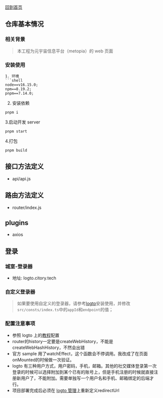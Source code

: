 <!--
 * @Author: shaojinxin shaojinxin@citorytech.com
 * @Date: 2022-10-25 08:50:16
 * @LastEditors: shaojinxin shaojinxin@citorytech.com
 * @LastEditTime: 2023-04-24 17:34:14
 * @FilePath: /metopia/front/README.md
 * @Description: 
 * 
 * Copyright (c) 2022 by shaojinxin shaojinxin@citorytech.com, All Rights Reserved. 
-->
[回到首页](../README.md)

## 仓库基本情况
### 相关背景
> 本工程为元宇宙信息平台（metopia）的 web 页面

### 安装使用
```
1. 环境
```shell
node==v16.15.0;
npm==8.19.2;
pnpm==7.14.0;
```
2. 安装依赖

```shell
pnpm i
```
3.启动开发 server
```
pnpm start
```

4.打包
```
pnpm build
```
## 接口方法定义
- api/api.js

## 路由方法定义
- router/index.js

## plugins
- axios


## 登录
### 城室-登录器
- 地址: logto.citory.tech
### 自定义登录器
> 如果要使用自定义的登录器，请参考[logto](https://git.citory.tech/mirror/logto.git)安装使用，并修改`src/consts/index.ts`中的`appId`和`endpoint`的值；

### 配置注意事项
- 参照 logto 上的[教程](https://docs.logto.io/zh-cn/docs/recipes/integrate-logto/vue)配置
- router的history一定要是createWebHistory，不能是createWebHashHistory，不然会出错
- 官方 sample 用了watchEffect，这个函数会不停调用。我改成了在页面onMounted的时候做一次验证。
- logto 有三种用户方式，用户密码，手机，邮箱。其他的社交媒体登录第一次登录的时候可以选择附加到某个已有的账号上，但是手机注册的时候就直接注册新用户了，不能附加。需要单独写一个用户名和手机、邮箱绑定的后端才行。
- 项目部署完成后必须在 [logto 管理](logto.citory.tech)上重新定义redirectUrl